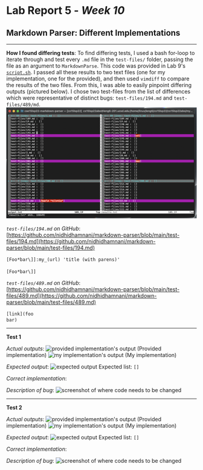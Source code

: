 # Lab Report 5 - _Week 10_
## Markdown Parser: Different Implementations

***

**How I found differing tests**:
To find differing tests, I used a bash for-loop to iterate through and test every `.md` file in the `test-files/` folder, passing the file as an argument to `MarkdownParse`. This code was provided in Lab 9's [`script.sh`](https://github.com/nidhidhamnani/markdown-parser/blob/main/script.sh). I passed all these results to two text files (one for my implementation, one for the provided), and then used `vimdiff` to compare the results of the two files. From this, I was able to easily pinpoint differing outputs (pictured below). I chose two test-files from the list of differences which were representative of distinct bugs: `test-files/194.md` and `test-files/489/md`.
![vimdiff results](images/vimdiffresults.png)

*`test-files/194.md` on GitHub*: [https://github.com/nidhidhamnani/markdown-parser/blob/main/test-files/194.md](https://github.com/nidhidhamnani/markdown-parser/blob/main/test-files/194.md)
```
[Foo*bar\]]:my_(url) 'title (with parens)'

[Foo*bar\]]
```

*`test-files/489.md` on GitHub*: [https://github.com/nidhidhamnani/markdown-parser/blob/main/test-files/489.md](https://github.com/nidhidhamnani/markdown-parser/blob/main/test-files/489.md)
```
[link](foo
bar)
```


***

**Test 1**

*Actual outputs*:
![provided implementation's output](images/)
(Provided implementation)
![my implementation's output](images/)
(My implementation)

*Expected output*:
![expected output](images/)
Expected list: `[]`

*Correct implementation*:

*Description of bug*:
![screenshot of where code needs to be changed](images/)

***

**Test 2**

*Actual outputs*:
![provided implementation's output](images/)
(Provided implementation)
![my implementation's output](images/)
(My implementation)

*Expected output*:
![expected output](images/)
Expected list: `[]`

*Correct implementation*:

*Description of bug*:
![screenshot of where code needs to be changed](images/)